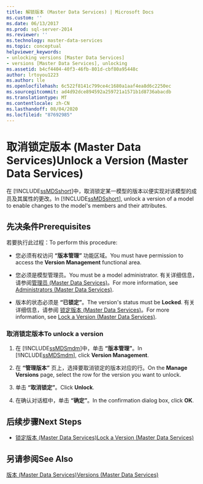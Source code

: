```yaml
---
title: 解锁版本 (Master Data Services) | Microsoft Docs
ms.custom: ''
ms.date: 06/13/2017
ms.prod: sql-server-2014
ms.reviewer: ''
ms.technology: master-data-services
ms.topic: conceptual
helpviewer_keywords:
- unlocking versions [Master Data Services]
- versions [Master Data Services], unlocking
ms.assetid: b4cf4404-40f3-46fb-801d-cbf80a95448c
author: lrtoyou1223
ms.author: lle
ms.openlocfilehash: 6c522f8141c799ce4c1680a1aaf4ea8d6c2250ec
ms.sourcegitcommit: ad4d92dce894592a259721a1571b1d8736abacdb
ms.translationtype: MT
ms.contentlocale: zh-CN
ms.lasthandoff: 08/04/2020
ms.locfileid: "87692985"
---
```

# <a name="unlock-a-version-master-data-services"></a><span data-ttu-id="f0896-102">取消锁定版本 (Master Data Services)</span><span class="sxs-lookup"><span data-stu-id="f0896-102">Unlock a Version (Master Data Services)</span></span>
  <span data-ttu-id="f0896-103">在 [!INCLUDE[ssMDSshort](../includes/ssmdsshort-md.md)]中，取消锁定某一模型的版本以便实现对该模型的成员及其属性的更改。</span><span class="sxs-lookup"><span data-stu-id="f0896-103">In [!INCLUDE[ssMDSshort](../includes/ssmdsshort-md.md)], unlock a version of a model to enable changes to the model's members and their attributes.</span></span>  
  
## <a name="prerequisites"></a><span data-ttu-id="f0896-104">先决条件</span><span class="sxs-lookup"><span data-stu-id="f0896-104">Prerequisites</span></span>  
 <span data-ttu-id="f0896-105">若要执行此过程：</span><span class="sxs-lookup"><span data-stu-id="f0896-105">To perform this procedure:</span></span>  
  
-   <span data-ttu-id="f0896-106">您必须有权访问 **“版本管理”** 功能区域。</span><span class="sxs-lookup"><span data-stu-id="f0896-106">You must have permission to access the **Version Management** functional area.</span></span>  
  
-   <span data-ttu-id="f0896-107">您必须是模型管理员。</span><span class="sxs-lookup"><span data-stu-id="f0896-107">You must be a model administrator.</span></span> <span data-ttu-id="f0896-108">有关详细信息，请参阅[管理员 &#40;Master Data Services&#41;](administrators-master-data-services.md)。</span><span class="sxs-lookup"><span data-stu-id="f0896-108">For more information, see [Administrators &#40;Master Data Services&#41;](administrators-master-data-services.md).</span></span>  
  
-   <span data-ttu-id="f0896-109">版本的状态必须是 **“已锁定”**。</span><span class="sxs-lookup"><span data-stu-id="f0896-109">The version's status must be **Locked**.</span></span> <span data-ttu-id="f0896-110">有关详细信息，请参阅 [锁定版本 (Master Data Services)](../../2014/master-data-services/lock-a-version-master-data-services.md)。</span><span class="sxs-lookup"><span data-stu-id="f0896-110">For more information, see [Lock a Version &#40;Master Data Services&#41;](../../2014/master-data-services/lock-a-version-master-data-services.md).</span></span>  
  
### <a name="to-unlock-a-version"></a><span data-ttu-id="f0896-111">取消锁定版本</span><span class="sxs-lookup"><span data-stu-id="f0896-111">To unlock a version</span></span>  
  
1.  <span data-ttu-id="f0896-112">在 [!INCLUDE[ssMDSmdm](../includes/ssmdsmdm-md.md)]中，单击 **“版本管理”**。</span><span class="sxs-lookup"><span data-stu-id="f0896-112">In [!INCLUDE[ssMDSmdm](../includes/ssmdsmdm-md.md)], click **Version Management**.</span></span>  
  
2.  <span data-ttu-id="f0896-113">在 **“管理版本”** 页上，选择要取消锁定的版本对应的行。</span><span class="sxs-lookup"><span data-stu-id="f0896-113">On the **Manage Versions** page, select the row for the version you want to unlock.</span></span>  
  
3.  <span data-ttu-id="f0896-114">单击 **“取消锁定”**。</span><span class="sxs-lookup"><span data-stu-id="f0896-114">Click **Unlock**.</span></span>  
  
4.  <span data-ttu-id="f0896-115">在确认对话框中，单击 **“确定”**。</span><span class="sxs-lookup"><span data-stu-id="f0896-115">In the confirmation dialog box, click **OK**.</span></span>  
  
## <a name="next-steps"></a><span data-ttu-id="f0896-116">后续步骤</span><span class="sxs-lookup"><span data-stu-id="f0896-116">Next Steps</span></span>  
  
-   [<span data-ttu-id="f0896-117">锁定版本 (Master Data Services)</span><span class="sxs-lookup"><span data-stu-id="f0896-117">Lock a Version &#40;Master Data Services&#41;</span></span>](../../2014/master-data-services/lock-a-version-master-data-services.md)  
  
## <a name="see-also"></a><span data-ttu-id="f0896-118">另请参阅</span><span class="sxs-lookup"><span data-stu-id="f0896-118">See Also</span></span>  
 [<span data-ttu-id="f0896-119">版本 (Master Data Services)</span><span class="sxs-lookup"><span data-stu-id="f0896-119">Versions &#40;Master Data Services&#41;</span></span>](../../2014/master-data-services/versions-master-data-services.md)  
  
  
